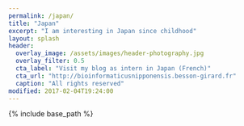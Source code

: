 ```yaml
---
permalink: /japan/
title: "Japan"
excerpt: "I am interesting in Japan since childhood"
layout: splash
header:
  overlay_image: /assets/images/header-photography.jpg
  overlay_filter: 0.5
  cta_label: "Visit my blog as intern in Japan (French)"
  cta_url: "http://bioinformaticusnipponensis.besson-girard.fr"
  caption: "All rights reserved"
modified: 2017-02-04T19:24:00
---
```


{% include base_path %}

